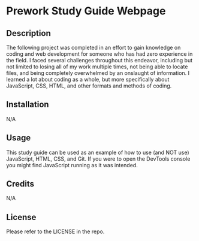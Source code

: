 # Prework Study Guide Webpage

## Description

The following project was completed in an effort to gain knowledge on coding and web development for someone who has had zero experience in the field. I faced several challenges throughout this endeavor, including but not limited to losing all of my work multiple times, not being able to locate files, and being completely overwhelmed by an onslaught of information. I learned a lot about coding as a whole, but more specifically about JavaScript, CSS, HTML, and other formats and methods of coding.

## Installation

N/A

## Usage

This study guide can be used as an example of how to use (and NOT use) JavaScript, HTML, CSS, and Git. If you were to open the DevTools console you might find JavaScript running as it was intended.

## Credits

N/A

## License

Please refer to the LICENSE in the repo.

